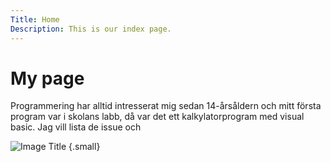 ```yaml
---
Title: Home
Description: This is our index page.
---
```



My page
==========================
Programmering har alltid intresserat mig sedan 14-årsåldern och mitt första program var i skolans labb, då var det ett kalkylatorprogram med visual basic.
Jag vill lista de issue och 

![Image Title](%assets_url%/img/design.jpg) {.small}

